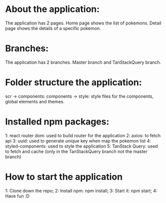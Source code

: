# About the application:
The application has 2 pages. 
Home page shows the list of pokemons. Detail page shows the details of a specific pokemon.

# Branches:
The application has 2 branches. Master branch and TanStackQuery branch.

# Folder structure the application:
scr -> components: components
    -> style: style files for the components, global elements and themes.

# Installed npm packages:
1: react router dom: used to build router for the application
2: axios: to fetch api
3: uuid: used to generate unique key when map the pokemon list
4: styled-components: used to style the application
5: TanStack Query: used to fetch and cache (only in the TanStackQuery branch not the master branch)

# How to start the application
1: Clone down the repo;
2: Install npm: npm install;
3: Start it: npm start;
4: Have fun :D
